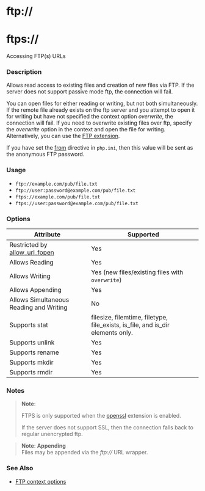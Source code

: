 ftp://
======

ftps://
=======

Accessing FTP(s) URLs

### Description

Allows read access to existing files and creation of new files via FTP.
If the server does not support passive mode ftp, the connection will
fail.

You can open files for either reading or writing, but not both
simultaneously. If the remote file already exists on the ftp server and
you attempt to open it for writing but have not specified the context
option *overwrite*, the connection will fail. If you need to overwrite
existing files over ftp, specify the *overwrite* option in the context
and open the file for writing. Alternatively, you can use the
<a href="/ref/ftp.html" class="link">FTP extension</a>.

If you have set the
<a href="/filesystem/setup.html#" class="link">from</a> directive in
`php.ini`, then this value will be sent as the anonymous FTP password.

### Usage

-   <span class="simpara">`ftp://example.com/pub/file.txt`</span>
-   <span
    class="simpara">`ftp://user:password@example.com/pub/file.txt`</span>
-   <span class="simpara">`ftps://example.com/pub/file.txt`</span>
-   <span
    class="simpara">`ftps://user:password@example.com/pub/file.txt`</span>

### Options

| Attribute                                                                        | Supported                                                                                                                                                                                                                                                             |
|----------------------------------------------------------------------------------|-----------------------------------------------------------------------------------------------------------------------------------------------------------------------------------------------------------------------------------------------------------------------|
| Restricted by <a href="/filesystem/setup.html#" class="link">allow_url_fopen</a> | Yes                                                                                                                                                                                                                                                                   |
| Allows Reading                                                                   | Yes                                                                                                                                                                                                                                                                   |
| Allows Writing                                                                   | Yes (new files/existing files with `overwrite`)                                                                                                                                                                                                                       |
| Allows Appending                                                                 | Yes                                                                                                                                                                                                                                                                   |
| Allows Simultaneous Reading and Writing                                          | No                                                                                                                                                                                                                                                                    |
| Supports <span class="function">stat</span>                                      | <span class="function">filesize</span>, <span class="function">filemtime</span>, <span class="function">filetype</span>, <span class="function">file\_exists</span>, <span class="function">is\_file</span>, and <span class="function">is\_dir</span> elements only. |
| Supports <span class="function">unlink</span>                                    | Yes                                                                                                                                                                                                                                                                   |
| Supports <span class="function">rename</span>                                    | Yes                                                                                                                                                                                                                                                                   |
| Supports <span class="function">mkdir</span>                                     | Yes                                                                                                                                                                                                                                                                   |
| Supports <span class="function">rmdir</span>                                     | Yes                                                                                                                                                                                                                                                                   |

### Notes

> **Note**:
>
> FTPS is only supported when the
> <a href="/book/openssl.html" class="link">openssl</a> extension is
> enabled.
>
> <span class="simpara"> If the server does not support SSL, then the
> connection falls back to regular unencrypted ftp. </span>

> **Note**: **Appending**  
> <span class="simpara"> Files may be appended via the *ftp://* URL
> wrapper. </span>

### See Also

-   <a href="/context/ftp.html" class="xref">FTP context options</a>
